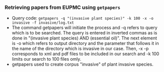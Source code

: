 ### Retrieving papers from EUPMC using ` getpapers `
- Query code: ` getpapers -q "(invasive plant species)" -k 100 -x -o invasive -f invasive/log.txt `
- The command getpapers will initiate the process and -q refers to query which is to be searched. The query is entered in inverted commas as is done in "(invasive plant species) AND (essential oil)". The next element is -o which refers to output directory and the parameter that follows it in the name of the directory which is invasive in our case. Then, -x -p corresponds to xml and pdf files to be included in our search and -k 100 limits our search to 100 files omly.
- getpapers used to create corpus "invasive" of plant invasive species.
